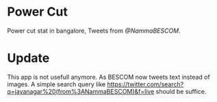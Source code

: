 # Power Cut

Power cut stat in bangalore, Tweets from *@NammaBESCOM*.


# Update

This app is not usefull anymore. As BESCOM now tweets text instead of images.
A simple search query like https://twitter.com/search?q=jayanagar%20(from%3ANammaBESCOM)&f=live should be suffice.
